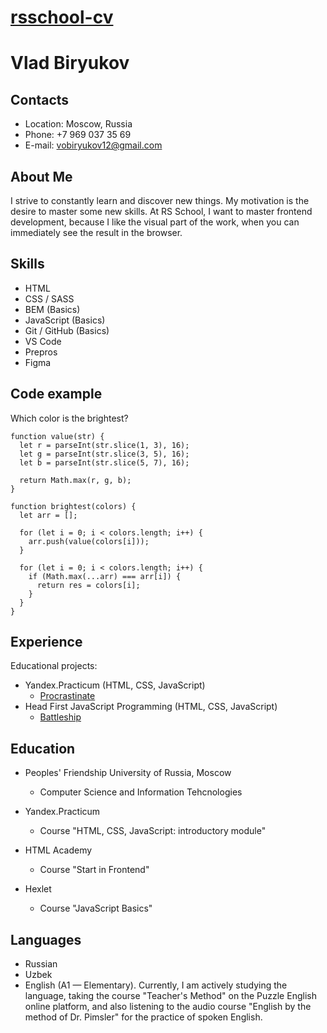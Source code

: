 # [rsschool-cv](https://vobiryukov12.github.io/rsschool-cv/)
# Vlad Biryukov

## Contacts

* Location: Moscow, Russia <br>
* Phone: +7 969 037 35 69 <br>
* E-mail: vobiryukov12@gmail.com

## About Me

I strive to constantly learn and discover new things. My motivation is the desire to master some new skills. At RS School, I want to master frontend development, because I like the visual part of the work, when you can immediately see the result in the browser.

## Skills

* HTML <br>
* CSS / SASS <br>
* BEM (Basics) <br>
* JavaScript (Basics) <br>
* Git / GitHub (Basics) <br>
* VS Code <br>
* Prepros <br>
* Figma <br>

## Code example

Which color is the brightest?
```
function value(str) {
  let r = parseInt(str.slice(1, 3), 16);
  let g = parseInt(str.slice(3, 5), 16);
  let b = parseInt(str.slice(5, 7), 16);
  
  return Math.max(r, g, b);
}

function brightest(colors) { 
  let arr = []; 
  
  for (let i = 0; i < colors.length; i++) {
    arr.push(value(colors[i]));
  }
  
  for (let i = 0; i < colors.length; i++) {
    if (Math.max(...arr) === arr[i]) {
      return res = colors[i];
    }
  }
}
```

## Experience

Educational projects:

* Yandex.Practicum (HTML, CSS, JavaScript)
  + [Procrastinate](https://vobiryukov12.github.io/procrastinate) 
* Head First JavaScript Programming (HTML, CSS, JavaScript)
  + [Battleship](https://vobiryukov12.github.io/battleship) 

## Education
* Peoples' Friendship University of Russia, Moscow
  + Computer Science and Information Tehcnologies

* Yandex.Practicum
  + Сourse "HTML, CSS, JavaScript: introductory module"

* HTML Academy 
  + Сourse "Start in Frontend"
  
* Hexlet
  + Сourse "JavaScript Basics"

## Languages
* Russian <br>
* Uzbek <br>
* English (A1 — Elementary). Currently, I am actively studying the language, taking the course "Teacher's Method" on the Puzzle English online platform, and also listening to the audio course "English by the method of Dr. Pimsler" for the practice of spoken English.
